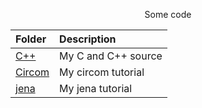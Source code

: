 <div align="center">

Some code

</div>

| Folder              | Description         |
| :------------------ | :------------------ |
| [C++](./cpp/)       | My C and C++ source |
| [Circom](./circom/) | My circom tutorial  |
| [jena](./jena/)     | My jena tutorial    |
